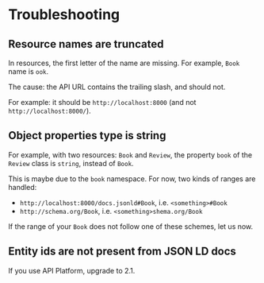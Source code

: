 # Troubleshooting

## Resource names are truncated

In resources, the first letter of the name are missing. For example, `Book` name is `ook`.

The cause: the API URL contains the trailing slash, and should not.

For example: it should be `http://localhost:8000` (and not `http://localhost:8000/`).

## Object properties type is string

For example, with two resources: `Book` and `Review`, the property `book` of the `Review` class is `string`, instead of `Book`.

This is maybe due to the `book` namespace. For now, two kinds of ranges are handled:

- `http://localhost:8000/docs.jsonld#Book`, i.e. `<something>#Book`
- `http://schema.org/Book`, i.e. `<something>shema.org/Book`

If the range of your `Book` does not follow one of these schemes, let us now.

## Entity ids are not present from JSON LD docs

If you use API Platform, upgrade to 2.1.
